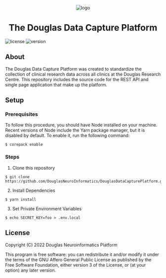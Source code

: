 <div style="display: flex; flex-direction: column; align-items: center">
  <img
    src="https://raw.githubusercontent.com/DouglasNeuroInformatics/DouglasDataCapturePlatform/main/.github/assets/logo.png"
    alt="logo"
  />
</div>
<h1 style="text-align: center;">The Douglas Data Capture Platform</h1>

![license](https://img.shields.io/github/license/DouglasNeuroInformatics/DouglasDataCapturePlatform)
![version](https://img.shields.io/github/package-json/v/DouglasNeuroInformatics/DouglasDataCapturePlatform)

## About

The Douglas Data Capture Platform was created to standardize the collection of clinical research data across all clinics at the Douglas Research Centre. This repository includes the source code for the REST API and single page application that make up the platform.

## Setup

### Prerequisites

To follow this procedure, you should have Node installed on your machine. Recent versions of Node include the Yarn package manager, but it is disabled by default. To enable it, run the following command:

```shell
$ corepack enable
```

### Steps

1. Clone this repository

```shell
$ git clone https://github.com/DouglasNeuroInformatics/DouglasDataCapturePlatform.git
```

2. Install Dependencies

```shell
$ yarn install
```

3. Set Private Environment Variables

```shell
$ echo SECRET_KEY=foo > .env.local
```

## License

Copyright (C) 2022 Douglas Neuroinformatics Platform

This program is free software: you can redistribute it and/or modify
it under the terms of the GNU Affero General Public License as published by
the Free Software Foundation, either version 3 of the License, or
(at your option) any later version.
